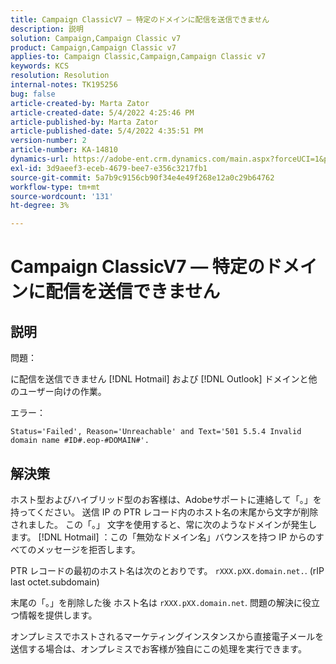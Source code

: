 ```yaml
---
title: Campaign ClassicV7 — 特定のドメインに配信を送信できません
description: 説明
solution: Campaign,Campaign Classic v7
product: Campaign,Campaign Classic v7
applies-to: Campaign Classic,Campaign,Campaign Classic v7
keywords: KCS
resolution: Resolution
internal-notes: TK195256
bug: false
article-created-by: Marta Zator
article-created-date: 5/4/2022 4:25:46 PM
article-published-by: Marta Zator
article-published-date: 5/4/2022 4:35:51 PM
version-number: 2
article-number: KA-14810
dynamics-url: https://adobe-ent.crm.dynamics.com/main.aspx?forceUCI=1&pagetype=entityrecord&etn=knowledgearticle&id=071673d8-c6cb-ec11-a7b5-6045bd00d4f5
exl-id: 3d9aeef3-eceb-4679-bee7-e356c3217fb1
source-git-commit: 5a7b9c9156cb90f34e4e49f268e12a0c29b64762
workflow-type: tm+mt
source-wordcount: '131'
ht-degree: 3%

---
```


# Campaign ClassicV7 — 特定のドメインに配信を送信できません

## 説明


問題：

に配信を送信できません [!DNL Hotmail] および [!DNL Outlook] ドメインと他のユーザー向けの作業。

エラー：

`Status='Failed', Reason='Unreachable' and Text='501 5.5.4 Invalid domain name #ID#.eop-#DOMAIN#'.`


## 解決策


ホスト型およびハイブリッド型のお客様は、Adobeサポートに連絡して「。」を持ってください。 送信 IP の PTR レコード内のホスト名の末尾から文字が削除されました。 この「。」 文字を使用すると、常に次のようなドメインが発生します。 [!DNL Hotmail] ：この「無効なドメイン名」バウンスを持つ IP からのすべてのメッセージを拒否します。

PTR レコードの最初のホスト名は次のとおりです。 `rXXX.pXX.domain.net.`. (rIP last octet.subdomain)

末尾の「。」を削除した後 ホスト名は `rXXX.pXX.domain.net`. 問題の解決に役立つ情報を提供します。

オンプレミスでホストされるマーケティングインスタンスから直接電子メールを送信する場合は、オンプレミスでお客様が独自にこの処理を実行できます。
